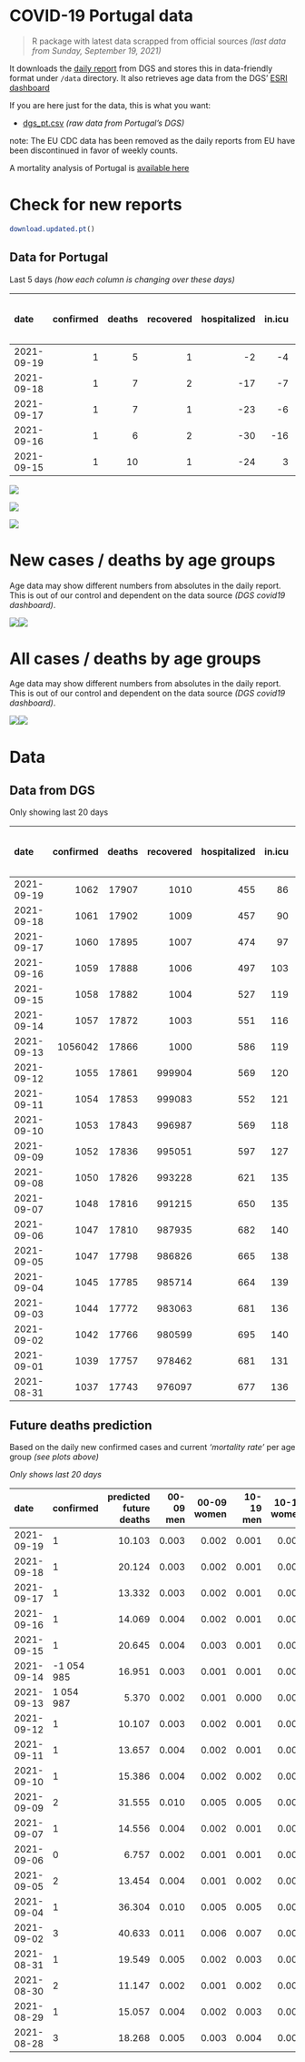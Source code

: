 COVID-19 Portugal data
================

> R package with latest data scrapped from official sources *(last data
> from Sunday, September 19, 2021)*

It downloads the [daily
report](https://covid19.min-saude.pt/relatorio-de-situacao/) from DGS
and stores this in data-friendly format under `/data` directory. It also
retrieves age data from the DGS’ [ESRI
dashboard](https://covid19.min-saude.pt/ponto-de-situacao-atual-em-portugal/)

If you are here just for the data, this is what you want:

-   [dgs\_pt.csv](raw/master/data/dgs_pt.csv) *(raw data from Portugal’s
    DGS)*

note: The EU CDC data has been removed as the daily reports from EU have
been discontinued in favor of weekly counts.

A mortality analysis of Portugal is [available
here](https://averissimo.github.io/covid19-analysis/mortality.html)

# Check for new reports

``` r
download.updated.pt()
```

## Data for Portugal

Last 5 days *(how each column is changing over these days)*

| date       | confirmed | deaths | recovered | hospitalized | in.icu | first vaccine | second vaccine | confirmed m 00-09 | confirmed w 00-09 | confirmed m 10-19 | confirmed w 10-19 | confirmed m 20-29 | confirmed w 20-29 | confirmed m 30-39 | confirmed w 30-39 | confirmed m 40-49 | confirmed w 40-49 | confirmed m 50-59 | confirmed w 50-59 | confirmed m 60-69 | confirmed w 60-69 | confirmed m 70-79 | confirmed w 70-79 | confirmed m 80+ | confirmed w 80+ | death m 00-09 | death w 00-09 | death m 10-19 | death w 10-19 | death m 20-29 | death w 20-29 | death m 30-39 | death w 30-39 | death m 40-49 | death w 40-49 | death m 50-59 | death w 50-59 | death m 60-69 | death w 60-69 | death m 70-79 | death w 70-79 | death m 80+ | death w 80+ |
|:-----------|----------:|-------:|----------:|-------------:|-------:|--------------:|---------------:|------------------:|------------------:|------------------:|------------------:|------------------:|------------------:|------------------:|------------------:|------------------:|------------------:|------------------:|------------------:|------------------:|------------------:|------------------:|------------------:|----------------:|----------------:|--------------:|--------------:|--------------:|--------------:|--------------:|--------------:|--------------:|--------------:|--------------:|--------------:|--------------:|--------------:|--------------:|--------------:|--------------:|--------------:|------------:|------------:|
| 2021-09-19 |         1 |      5 |         1 |           -2 |     -4 |            NA |             NA |                57 |                53 |                42 |                29 |                52 |                36 |                42 |                48 |                39 |                53 |                35 |                46 |                34 |                33 |                23 |                18 |              13 |              25 |             0 |             0 |             0 |             0 |             0 |             0 |             0 |             0 |             0 |             0 |             0 |             0 |             0 |             0 |             1 |             2 |           1 |           1 |
| 2021-09-18 |         1 |      7 |         2 |          -17 |     -7 |            NA |             NA |                45 |                63 |                47 |                41 |                69 |                76 |                72 |                56 |                46 |                57 |                36 |                74 |                49 |                53 |                32 |                30 |              27 |              66 |             0 |             0 |             0 |             0 |             0 |             0 |             0 |             0 |             0 |             0 |             1 |             0 |             2 |             0 |             1 |             1 |           1 |           1 |
| 2021-09-17 |         1 |      7 |         1 |          -23 |     -6 |            NA |             NA |                46 |                58 |                55 |                61 |                85 |                58 |                62 |                73 |                66 |                95 |                53 |                95 |                43 |                50 |                27 |                43 |               9 |              41 |             0 |             0 |             0 |             0 |             0 |             0 |             0 |             0 |             1 |             0 |             1 |             0 |             1 |             0 |             1 |             0 |           2 |           1 |
| 2021-09-16 |         1 |      6 |         2 |          -30 |    -16 |            NA |             NA |                68 |                49 |                63 |                51 |                76 |                69 |                72 |                68 |                62 |                96 |                70 |               105 |                49 |                56 |                29 |                34 |              18 |              31 |             0 |             0 |             0 |             0 |             0 |             0 |             0 |             0 |             0 |             0 |             1 |             0 |             0 |             0 |             0 |             0 |           4 |           1 |
| 2021-09-15 |         1 |     10 |         1 |          -24 |      3 |            NA |             NA |                65 |                89 |                70 |                47 |                89 |               100 |                75 |                89 |                71 |                95 |                76 |                96 |                53 |                70 |                37 |                39 |              30 |              54 |             0 |             0 |             0 |             0 |             0 |             0 |             0 |             0 |             0 |             0 |             2 |             1 |             0 |             0 |             2 |             0 |           4 |           1 |

![](README_files/figure-gfm/totals-1.svg)<!-- -->

![](README_files/figure-gfm/differential-1.svg)<!-- -->

![](README_files/figure-gfm/differential_7days-1.svg)<!-- -->

# New cases / deaths by age groups

Age data may show different numbers from absolutes in the daily report.
This is out of our control and dependent on the data source *(DGS
covid19 dashboard)*.

![](README_files/figure-gfm/new_cases_deaths-1.svg)<!-- -->![](README_files/figure-gfm/new_cases_deaths-2.svg)<!-- -->

# All cases / deaths by age groups

Age data may show different numbers from absolutes in the daily report.
This is out of our control and dependent on the data source *(DGS
covid19 dashboard)*.

![](README_files/figure-gfm/total_cases_deaths-1.svg)<!-- -->![](README_files/figure-gfm/total_cases_deaths-2.svg)<!-- -->

# Data

## Data from DGS

Only showing last 20 days

| date       | confirmed | deaths | recovered | hospitalized | in.icu | confirmed m 00-09 | confirmed w 00-09 | confirmed m 10-19 | confirmed w 10-19 | confirmed m 20-29 | confirmed w 20-29 | confirmed m 30-39 | confirmed w 30-39 | confirmed m 40-49 | confirmed w 40-49 | confirmed m 50-59 | confirmed w 50-59 | confirmed m 60-69 | confirmed w 60-69 | confirmed m 70-79 | confirmed w 70-79 | confirmed m 80+ | confirmed w 80+ | death m 00-09 | death w 00-09 | death m 10-19 | death w 10-19 | death m 20-29 | death w 20-29 | death m 30-39 | death w 30-39 | death m 40-49 | death w 40-49 | death m 50-59 | death w 50-59 | death m 60-69 | death w 60-69 | death m 70-79 | death w 70-79 | death m 80+ | death w 80+ | first vaccine | second vaccine |
|:-----------|----------:|-------:|----------:|-------------:|-------:|------------------:|------------------:|------------------:|------------------:|------------------:|------------------:|------------------:|------------------:|------------------:|------------------:|------------------:|------------------:|------------------:|------------------:|------------------:|------------------:|----------------:|----------------:|--------------:|--------------:|--------------:|--------------:|--------------:|--------------:|--------------:|--------------:|--------------:|--------------:|--------------:|--------------:|--------------:|--------------:|--------------:|--------------:|------------:|------------:|--------------:|---------------:|
| 2021-09-19 |      1062 |  17907 |      1010 |          455 |     86 |             33125 |             31903 |             56880 |             57146 |             84196 |             88691 |             73590 |             82917 |             76504 |             94234 |             64306 |             80901 |             46905 |             51455 |             29698 |             33400 |           25249 |           50203 |             2 |             1 |             1 |             1 |             8 |             5 |            26 |            20 |           109 |            67 |           363 |           156 |          1131 |           499 |          2396 |          1441 |        5356 |        6325 |            NA |             NA |
| 2021-09-18 |      1061 |  17902 |      1009 |          457 |     90 |             33068 |             31850 |             56838 |             57117 |             84144 |             88655 |             73548 |             82869 |             76465 |             94181 |             64271 |             80855 |             46871 |             51422 |             29675 |             33382 |           25236 |           50178 |             2 |             1 |             1 |             1 |             8 |             5 |            26 |            20 |           109 |            67 |           363 |           156 |          1131 |           499 |          2395 |          1439 |        5355 |        6324 |            NA |             NA |
| 2021-09-17 |      1060 |  17895 |      1007 |          474 |     97 |             33023 |             31787 |             56791 |             57076 |             84075 |             88579 |             73476 |             82813 |             76419 |             94124 |             64235 |             80781 |             46822 |             51369 |             29643 |             33352 |           25209 |           50112 |             2 |             1 |             1 |             1 |             8 |             5 |            26 |            20 |           109 |            67 |           362 |           156 |          1129 |           499 |          2394 |          1438 |        5354 |        6323 |            NA |             NA |
| 2021-09-16 |      1059 |  17888 |      1006 |          497 |    103 |             32977 |             31729 |             56736 |             57015 |             83990 |             88521 |             73414 |             82740 |             76353 |             94029 |             64182 |             80686 |             46779 |             51319 |             29616 |             33309 |           25200 |           50071 |             2 |             1 |             1 |             1 |             8 |             5 |            26 |            20 |           108 |            67 |           361 |           156 |          1128 |           499 |          2393 |          1438 |        5352 |        6322 |            NA |             NA |
| 2021-09-15 |      1058 |  17882 |      1004 |          527 |    119 |             32909 |             31680 |             56673 |             56964 |             83914 |             88452 |             73342 |             82672 |             76291 |             93933 |             64112 |             80581 |             46730 |             51263 |             29587 |             33275 |           25182 |           50040 |             2 |             1 |             1 |             1 |             8 |             5 |            26 |            20 |           108 |            67 |           360 |           156 |          1128 |           499 |          2393 |          1438 |        5348 |        6321 |            NA |             NA |
| 2021-09-14 |      1057 |  17872 |      1003 |          551 |    116 |             32844 |             31591 |             56603 |             56917 |             83825 |             88352 |             73267 |             82583 |             76220 |             93838 |             64036 |             80485 |             46677 |             51193 |             29550 |             33236 |           25152 |           49986 |             2 |             1 |             1 |             1 |             8 |             5 |            26 |            20 |           108 |            67 |           358 |           155 |          1128 |           499 |          2391 |          1438 |        5344 |        6320 |       8451444 |        6371076 |
| 2021-09-13 |   1056042 |  17866 |      1000 |          586 |    119 |             32802 |             31560 |             56539 |             56863 |             83727 |             88277 |             73188 |             82506 |             76159 |             93745 |             63971 |             80411 |             46633 |             51129 |             29524 |             33199 |           25127 |           49942 |             2 |             1 |             1 |             1 |             8 |             5 |            26 |            20 |           107 |            67 |           358 |           155 |          1128 |           499 |          2391 |          1436 |        5343 |        6318 |       8441603 |        6325476 |
| 2021-09-12 |      1055 |  17861 |    999904 |          569 |    120 |             32763 |             31537 |             56511 |             56836 |             83693 |             88243 |             73154 |             82464 |             76129 |             93710 |             63946 |             80387 |             46615 |             51102 |             29509 |             33192 |           25117 |           49936 |             2 |             1 |             1 |             1 |             8 |             5 |            26 |            20 |           107 |            67 |           358 |           155 |          1127 |           499 |          2390 |          1436 |        5342 |        6316 |       8436183 |        6293193 |
| 2021-09-11 |      1054 |  17853 |    999083 |          552 |    121 |             32715 |             31481 |             56452 |             56787 |             83601 |             88165 |             73088 |             82407 |             76060 |             93646 |             63897 |             80319 |             46577 |             51065 |             29491 |             33164 |           25108 |           49907 |             2 |             1 |             1 |             1 |             8 |             5 |            26 |            20 |           107 |            67 |           358 |           155 |          1127 |           498 |          2389 |          1435 |        5341 |        6312 |       8426360 |        6177334 |
| 2021-09-10 |      1053 |  17843 |    996987 |          569 |    118 |             32648 |             31408 |             56373 |             56715 |             83478 |             88038 |             73003 |             82323 |             75991 |             93554 |             63839 |             80234 |             46533 |             51009 |             29462 |             33131 |           25089 |           49879 |             2 |             1 |             1 |             1 |             8 |             5 |            26 |            20 |           106 |            67 |           358 |           155 |          1127 |           498 |          2386 |          1435 |        5337 |        6310 |       8415358 |        6147472 |
| 2021-09-09 |      1052 |  17836 |    995051 |          597 |    127 |             32584 |             31341 |             56266 |             56619 |             83348 |             87919 |             72890 |             82243 |             75903 |             93449 |             63784 |             80157 |             46490 |             50954 |             29426 |             33097 |           25067 |           49847 |             2 |             1 |             1 |             1 |             8 |             5 |            26 |            20 |           106 |            67 |           358 |           154 |          1126 |           498 |          2385 |          1433 |        5337 |        6308 |       8403582 |        6117667 |
| 2021-09-08 |      1050 |  17826 |    993228 |          621 |    135 |                NA |                NA |                NA |                NA |                NA |                NA |                NA |                NA |                NA |                NA |                NA |                NA |                NA |                NA |                NA |                NA |              NA |              NA |            NA |            NA |            NA |            NA |            NA |            NA |            NA |            NA |            NA |            NA |            NA |            NA |            NA |            NA |            NA |            NA |          NA |          NA |       8393677 |        6086746 |
| 2021-09-07 |      1048 |  17816 |    991215 |          650 |    135 |             32424 |             31182 |             56009 |             56379 |             83015 |             87651 |             72664 |             81988 |             75700 |             93189 |             63631 |             79980 |             46391 |             50810 |             29367 |             33025 |           25029 |           49768 |             2 |             1 |             1 |             1 |             8 |             5 |            26 |            20 |           106 |            67 |           357 |           154 |          1125 |           497 |          2383 |          1431 |        5332 |        6300 |       8382528 |        6056287 |
| 2021-09-06 |      1047 |  17810 |    987935 |          682 |    140 |             32358 |             31123 |             55933 |             56288 |             82889 |             87544 |             72560 |             81901 |             75606 |             93114 |             63567 |             79913 |             46341 |             50763 |             29330 |             32994 |           25010 |           49738 |             2 |             1 |             1 |             1 |             8 |             5 |            26 |            20 |           106 |            67 |           357 |           154 |          1124 |           497 |          2383 |          1430 |        5331 |        6297 |       8370475 |        6021520 |
| 2021-09-05 |      1047 |  17798 |    986826 |          665 |    138 |             32327 |             31090 |             55880 |             56230 |             82803 |             87497 |             72510 |             81859 |             75563 |             93057 |             63542 |             79877 |             46314 |             50739 |             29312 |             32982 |           25001 |           49725 |             2 |             1 |             1 |             1 |             8 |             5 |            26 |            20 |           106 |            67 |           357 |           153 |          1124 |           495 |          2382 |          1428 |        5329 |        6293 |       8359933 |        5981442 |
| 2021-09-04 |      1045 |  17785 |    985714 |          664 |    139 |             32260 |             31047 |             55786 |             56132 |             82658 |             87392 |             72424 |             81782 |             75489 |             92970 |             63487 |             79810 |             46280 |             50688 |             29286 |             32954 |           24981 |           49694 |             2 |             1 |             1 |             1 |             8 |             5 |            26 |            20 |           106 |            66 |           357 |           153 |          1124 |           494 |          2382 |          1427 |        5324 |        6288 |            NA |             NA |
| 2021-09-03 |      1044 |  17772 |    983063 |          681 |    136 |                NA |                NA |                NA |                NA |                NA |                NA |                NA |                NA |                NA |                NA |                NA |                NA |                NA |                NA |                NA |                NA |              NA |              NA |            NA |            NA |            NA |            NA |            NA |            NA |            NA |            NA |            NA |            NA |            NA |            NA |            NA |            NA |            NA |            NA |          NA |          NA |            NA |             NA |
| 2021-09-02 |      1042 |  17766 |    980599 |          695 |    140 |             32097 |             30898 |             55486 |             55844 |             82257 |             87026 |             72180 |             81531 |             75278 |             92713 |             63308 |             79642 |             46157 |             50539 |             29220 |             32867 |           24933 |           49610 |             2 |             1 |             1 |             1 |             8 |             5 |            26 |            20 |           106 |            66 |           357 |           153 |          1122 |           493 |          2381 |          1426 |        5316 |        6282 |       8324011 |        5853926 |
| 2021-09-01 |      1039 |  17757 |    978462 |          681 |    131 |                NA |                NA |                NA |                NA |                NA |                NA |                NA |                NA |                NA |                NA |                NA |                NA |                NA |                NA |                NA |                NA |              NA |              NA |            NA |            NA |            NA |            NA |            NA |            NA |            NA |            NA |            NA |            NA |            NA |            NA |            NA |            NA |            NA |            NA |          NA |          NA |       8280066 |        5794207 |
| 2021-08-31 |      1037 |  17743 |    976097 |          677 |    136 |             31913 |             30711 |             55095 |             55472 |             81729 |             86622 |             71874 |             81237 |             75013 |             92365 |             63100 |             79379 |             46011 |             50373 |             29122 |             32743 |           24873 |           49555 |             2 |             1 |             1 |             1 |             8 |             5 |            26 |            20 |           106 |            66 |           354 |           153 |          1118 |           491 |          2377 |          1425 |        5314 |        6275 |       8256267 |        5767235 |

## Future deaths prediction

Based on the daily new confirmed cases and current *‘mortality rate’*
per age group *(see plots above)*

*Only shows last 20 days*

| date       | confirmed  | predicted future deaths | 00-09 men | 00-09 women | 10-19 men | 10-19 women | 20-29 men | 20-29 women | 30-39 men | 30-39 women | 40-49 men | 40-49 women | 50-59 men | 50-59 women | 60-69 men | 60-69 women | 70-79 men | 70-79 women | 80+ men | 80+ women |
|:-----------|:-----------|------------------------:|----------:|------------:|----------:|------------:|----------:|------------:|----------:|------------:|----------:|------------:|----------:|------------:|----------:|------------:|----------:|------------:|--------:|----------:|
| 2021-09-19 | 1          |                  10.103 |     0.003 |       0.002 |     0.001 |       0.001 |     0.005 |       0.002 |     0.015 |       0.012 |     0.056 |       0.038 |     0.198 |       0.089 |     0.820 |       0.320 |     1.856 |       0.777 |   2.758 |     3.150 |
| 2021-09-18 | 1          |                  20.124 |     0.003 |       0.002 |     0.001 |       0.001 |     0.007 |       0.004 |     0.025 |       0.014 |     0.066 |       0.041 |     0.203 |       0.143 |     1.182 |       0.514 |     2.582 |       1.294 |   5.727 |     8.315 |
| 2021-09-17 | 1          |                  13.332 |     0.003 |       0.002 |     0.001 |       0.001 |     0.008 |       0.003 |     0.022 |       0.018 |     0.094 |       0.068 |     0.299 |       0.183 |     1.037 |       0.485 |     2.178 |       1.855 |   1.909 |     5.166 |
| 2021-09-16 | 1          |                  14.069 |     0.004 |       0.002 |     0.001 |       0.001 |     0.007 |       0.004 |     0.025 |       0.016 |     0.088 |       0.068 |     0.395 |       0.202 |     1.182 |       0.543 |     2.340 |       1.467 |   3.818 |     3.906 |
| 2021-09-15 | 1          |                  20.645 |     0.004 |       0.003 |     0.001 |       0.001 |     0.008 |       0.006 |     0.026 |       0.021 |     0.101 |       0.068 |     0.429 |       0.185 |     1.278 |       0.679 |     2.985 |       1.683 |   6.364 |     6.803 |
| 2021-09-14 | -1 054 985 |                  16.951 |     0.003 |       0.001 |     0.001 |       0.001 |     0.009 |       0.004 |     0.028 |       0.019 |     0.087 |       0.066 |     0.367 |       0.143 |     1.061 |       0.621 |     2.098 |       1.596 |   5.303 |     5.543 |
| 2021-09-13 | 1 054 987  |                   5.370 |     0.002 |       0.001 |     0.000 |       0.000 |     0.003 |       0.002 |     0.012 |       0.010 |     0.043 |       0.025 |     0.141 |       0.046 |     0.434 |       0.262 |     1.210 |       0.302 |   2.121 |     0.756 |
| 2021-09-12 | 1          |                  10.107 |     0.003 |       0.002 |     0.001 |       0.001 |     0.009 |       0.004 |     0.023 |       0.014 |     0.098 |       0.046 |     0.277 |       0.131 |     0.916 |       0.359 |     1.452 |       1.208 |   1.909 |     3.654 |
| 2021-09-11 | 1          |                  13.657 |     0.004 |       0.002 |     0.001 |       0.001 |     0.012 |       0.007 |     0.030 |       0.020 |     0.098 |       0.065 |     0.327 |       0.164 |     1.061 |       0.543 |     2.340 |       1.424 |   4.030 |     3.528 |
| 2021-09-10 | 1          |                  15.386 |     0.004 |       0.002 |     0.002 |       0.002 |     0.012 |       0.007 |     0.040 |       0.019 |     0.125 |       0.075 |     0.310 |       0.148 |     1.037 |       0.533 |     2.904 |       1.467 |   4.667 |     4.032 |
| 2021-09-09 | 2          |                  31.555 |     0.010 |       0.005 |     0.005 |       0.004 |     0.032 |       0.015 |     0.080 |       0.062 |     0.289 |       0.185 |     0.864 |       0.341 |     2.387 |       1.396 |     4.760 |       3.106 |   8.061 |     9.953 |
| 2021-09-07 | 1          |                  14.556 |     0.004 |       0.002 |     0.001 |       0.002 |     0.012 |       0.006 |     0.037 |       0.021 |     0.134 |       0.053 |     0.361 |       0.129 |     1.206 |       0.456 |     2.985 |       1.337 |   4.030 |     3.780 |
| 2021-09-06 | 0          |                   6.757 |     0.002 |       0.001 |     0.001 |       0.001 |     0.008 |       0.003 |     0.018 |       0.010 |     0.061 |       0.041 |     0.141 |       0.069 |     0.651 |       0.233 |     1.452 |       0.518 |   1.909 |     1.638 |
| 2021-09-05 | 2          |                  13.454 |     0.004 |       0.001 |     0.002 |       0.002 |     0.014 |       0.006 |     0.030 |       0.019 |     0.105 |       0.062 |     0.310 |       0.129 |     0.820 |       0.495 |     2.098 |       1.208 |   4.243 |     3.906 |
| 2021-09-04 | 1          |                  36.304 |     0.010 |       0.005 |     0.005 |       0.005 |     0.038 |       0.021 |     0.086 |       0.061 |     0.301 |       0.183 |     1.010 |       0.324 |     2.966 |       1.445 |     5.325 |       3.754 |  10.182 |    10.583 |
| 2021-09-02 | 3          |                  40.633 |     0.011 |       0.006 |     0.007 |       0.007 |     0.050 |       0.023 |     0.108 |       0.071 |     0.378 |       0.247 |     1.174 |       0.507 |     3.520 |       1.610 |     7.907 |       5.350 |  12.728 |     6.929 |
| 2021-08-31 | 1          |                  19.549 |     0.005 |       0.002 |     0.003 |       0.003 |     0.022 |       0.011 |     0.052 |       0.035 |     0.165 |       0.100 |     0.502 |       0.197 |     1.519 |       0.543 |     3.953 |       1.769 |   4.243 |     6.425 |
| 2021-08-30 | 2          |                  11.147 |     0.002 |       0.001 |     0.002 |       0.002 |     0.013 |       0.007 |     0.028 |       0.021 |     0.095 |       0.046 |     0.271 |       0.112 |     0.772 |       0.330 |     1.291 |       0.820 |   2.546 |     4.788 |
| 2021-08-29 | 1          |                  15.057 |     0.004 |       0.002 |     0.003 |       0.003 |     0.023 |       0.011 |     0.045 |       0.028 |     0.134 |       0.093 |     0.497 |       0.181 |     1.206 |       0.553 |     2.824 |       1.381 |   4.667 |     3.402 |
| 2021-08-28 | 3          |                  18.268 |     0.005 |       0.003 |     0.004 |       0.004 |     0.030 |       0.016 |     0.058 |       0.040 |     0.177 |       0.124 |     0.559 |       0.266 |     1.423 |       0.805 |     2.662 |       1.769 |   3.394 |     6.929 |

